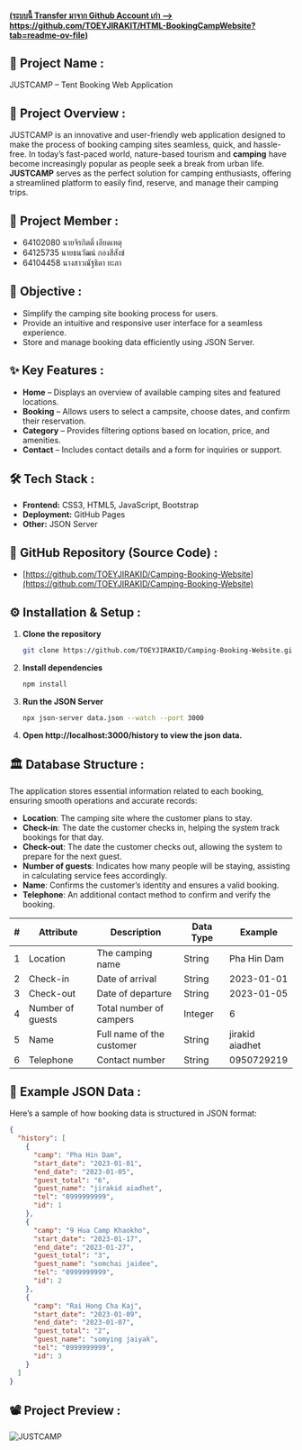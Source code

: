 #### [(ระบบนี้ Transfer มาจาก Github Account เก่า --> https://github.com/TOEYJIRAKIT/HTML-BookingCampWebsite?tab=readme-ov-file)](https://github.com/TOEYJIRAKIT/HTML-BookingCampWebsite?tab=readme-ov-file)

## 🚀 **Project Name** :

JUSTCAMP – Tent Booking Web Application

## 📌 **Project Overview** :

JUSTCAMP is an innovative and user-friendly web application designed to make the process of booking camping sites seamless, quick, and hassle-free. In today’s fast-paced world, nature-based tourism and **camping** have become increasingly popular as people seek a break from urban life. **JUSTCAMP** serves as the perfect solution for camping enthusiasts, offering a streamlined platform to easily find, reserve, and manage their camping trips.

## 🙏 **Project Member** :

- 64102080 นายจิรกิตติ์ เอียดเหตุ
- 64125735 นายธนวัฒน์ กองสีสังข์
- 64104458 นางสาวณัฐธิดา ยะลา

## 🎯 **Objective** :

- Simplify the camping site booking process for users.
- Provide an intuitive and responsive user interface for a seamless experience.
- Store and manage booking data efficiently using JSON Server.

## ✨ **Key Features** :

- **Home** – Displays an overview of available camping sites and featured locations.
- **Booking** – Allows users to select a campsite, choose dates, and confirm their reservation.
- **Category** – Provides filtering options based on location, price, and amenities.
- **Contact** – Includes contact details and a form for inquiries or support.

## 🛠 **Tech Stack** :

- **Frontend:** CSS3, HTML5, JavaScript, Bootstrap
- **Deployment:** GitHub Pages
- **Other:** JSON Server

## 📂 **GitHub Repository (Source Code)** :

- [https://github.com/TOEYJIRAKID/Camping-Booking-Website](https://github.com/TOEYJIRAKID/Camping-Booking-Website)

## ⚙️ **Installation & Setup** :

1. **Clone the repository**  
   ```bash
   git clone https://github.com/TOEYJIRAKID/Camping-Booking-Website.git
   ```  
2. **Install dependencies**  
   ```bash
   npm install
   ```  
3. **Run the JSON Server**  
   ```bash
   npx json-server data.json --watch --port 3000
   ```  
4. **Open http://localhost:3000/history to view the json data.**

## 🏛️ **Database Structure** :

The application stores essential information related to each booking, ensuring smooth operations and accurate records:  
- **Location**: The camping site where the customer plans to stay.
- **Check-in**: The date the customer checks in, helping the system track bookings for that day.
- **Check-out**: The date the customer checks out, allowing the system to prepare for the next guest.
- **Number of guests**: Indicates how many people will be staying, assisting in calculating service fees accordingly.
- **Name**: Confirms the customer’s identity and ensures a valid booking.
- **Telephone**: An additional contact method to confirm and verify the booking.

|  #  | Attribute         | Description   | Data Type     | Example        | 
| ----| -------------     | ------------- | ------------- | -------------  | 
| 1   | Location          | The camping name | String        | Pha Hin Dam    |
| 2   | Check-in          | Date of arrival | String        | 2023-01-01     |
| 3   | Check-out         | Date of departure | String        | 2023-01-05     |
| 4   | Number of guests  | Total number of campers | Integer       | 6              |
| 5   | Name     | Full name of the customer | String        |jirakid aiadhet |
| 6   | Telephone         | Contact number | String        | 0950729219     |

## 📃 Example JSON Data :

Here’s a sample of how booking data is structured in JSON format:

```json
{
  "history": [
    {
      "camp": "Pha Hin Dam",
      "start_date": "2023-01-01",
      "end_date": "2023-01-05",
      "guest_total": "6",
      "guest_name": "jirakid aiadhet",
      "tel": "0999999999",
      "id": 1
    },
    {
      "camp": "9 Hua Camp Khaokho",
      "start_date": "2023-01-17",
      "end_date": "2023-01-27",
      "guest_total": "3",
      "guest_name": "somchai jaidee",
      "tel": "0999999999",
      "id": 2
    },
    {
      "camp": "Rai Hong Cha Kaj",
      "start_date": "2023-01-09",
      "end_date": "2023-01-07",
      "guest_total": "2",
      "guest_name": "somying jaiyak",
      "tel": "0999999999",
      "id": 3
    }
  ]
}
```

## 📽️ **Project Preview** :

![JUSTCAMP](https://media0.giphy.com/media/v1.Y2lkPTc5MGI3NjExMTh2OWZiMHBlcWM1cGxoYTV6ODdpaW02N216cGg2eHc1YnN0NXlqNSZlcD12MV9pbnRlcm5hbF9naWZfYnlfaWQmY3Q9Zw/dgvEeUtdx02R7Owt0w/giphy.gif)
